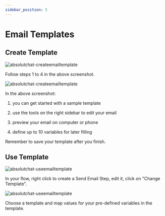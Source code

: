 ```yaml
---
sidebar_position: 5
---
```


# Email Templates

## Create Template

![absolutchat-createemailtemplate](/img/createemailtemplate.png)

Follow steps 1 to 4 in the above screenshot.

![absolutchat-createemailtemplate](/img/createemailtemplate2.png)

In the above screenshot:

1. you can get started with a sample template

2. use the tools on the right sidebar to edit your email

3. preview your email on computer or phone

4. define up to 10 variables for later filling


Remember to save your template after you finish.

## Use Template

![absolutchat-useemailtemplate](/img/useemailtemplate.png)

In your flow, right click to create a Send Email Step, edit it, click on "Change Template".

![absolutchat-useemailtemplate](/img/useemailtemplate2.png)

Choose a template and map values for your pre-defined variables in the template.